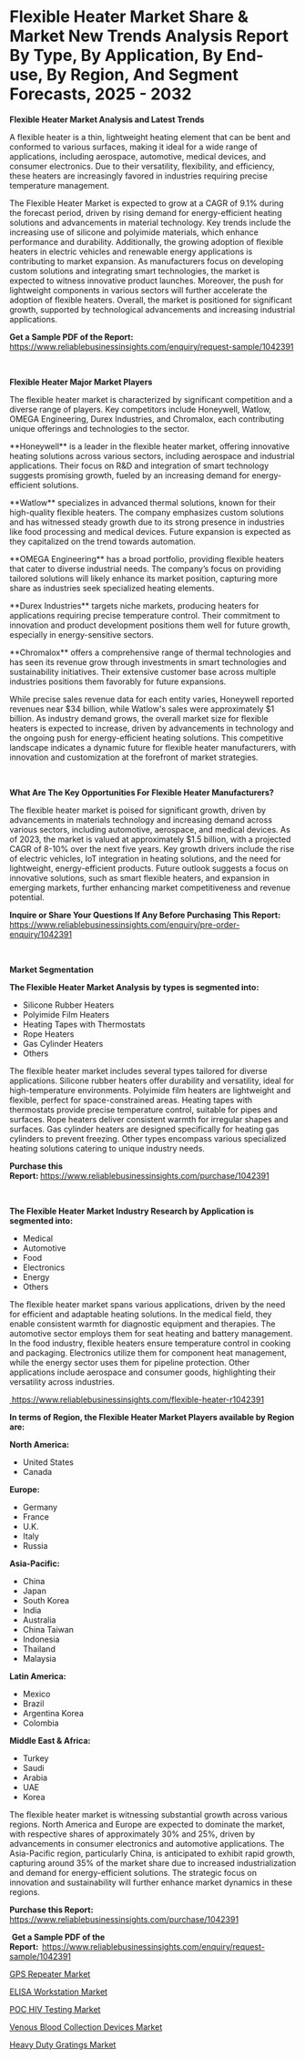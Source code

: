 <p><h1>Flexible Heater Market Share & Market New Trends Analysis Report By Type, By Application, By End-use, By Region, And Segment Forecasts, 2025 - 2032</h1></p><p><strong>Flexible Heater Market Analysis and Latest Trends</strong></p>
<p><p>A flexible heater is a thin, lightweight heating element that can be bent and conformed to various surfaces, making it ideal for a wide range of applications, including aerospace, automotive, medical devices, and consumer electronics. Due to their versatility, flexibility, and efficiency, these heaters are increasingly favored in industries requiring precise temperature management.</p><p>The Flexible Heater Market is expected to grow at a CAGR of 9.1% during the forecast period, driven by rising demand for energy-efficient heating solutions and advancements in material technology. Key trends include the increasing use of silicone and polyimide materials, which enhance performance and durability. Additionally, the growing adoption of flexible heaters in electric vehicles and renewable energy applications is contributing to market expansion. As manufacturers focus on developing custom solutions and integrating smart technologies, the market is expected to witness innovative product launches. Moreover, the push for lightweight components in various sectors will further accelerate the adoption of flexible heaters. Overall, the market is positioned for significant growth, supported by technological advancements and increasing industrial applications.</p></p>
<p><strong>Get a Sample PDF of the Report:&nbsp;</strong> <a href="https://www.reliablebusinessinsights.com/enquiry/request-sample/1042391?utm_campaign=2310&utm_medium=2&utm_source=Github&utm_content=ia&utm_term=08042025&utm_id=flexible-heater">https://www.reliablebusinessinsights.com/enquiry/request-sample/1042391</a></p>
<p>&nbsp;</p>
<p><strong>Flexible Heater Major Market Players</strong></p>
<p><p>The flexible heater market is characterized by significant competition and a diverse range of players. Key competitors include Honeywell, Watlow, OMEGA Engineering, Durex Industries, and Chromalox, each contributing unique offerings and technologies to the sector.</p><p>**Honeywell** is a leader in the flexible heater market, offering innovative heating solutions across various sectors, including aerospace and industrial applications. Their focus on R&D and integration of smart technology suggests promising growth, fueled by an increasing demand for energy-efficient solutions.</p><p>**Watlow** specializes in advanced thermal solutions, known for their high-quality flexible heaters. The company emphasizes custom solutions and has witnessed steady growth due to its strong presence in industries like food processing and medical devices. Future expansion is expected as they capitalized on the trend towards automation.</p><p>**OMEGA Engineering** has a broad portfolio, providing flexible heaters that cater to diverse industrial needs. The company’s focus on providing tailored solutions will likely enhance its market position, capturing more share as industries seek specialized heating elements.</p><p>**Durex Industries** targets niche markets, producing heaters for applications requiring precise temperature control. Their commitment to innovation and product development positions them well for future growth, especially in energy-sensitive sectors.</p><p>**Chromalox** offers a comprehensive range of thermal technologies and has seen its revenue grow through investments in smart technologies and sustainability initiatives. Their extensive customer base across multiple industries positions them favorably for future expansions.</p><p>While precise sales revenue data for each entity varies, Honeywell reported revenues near $34 billion, while Watlow's sales were approximately $1 billion. As industry demand grows, the overall market size for flexible heaters is expected to increase, driven by advancements in technology and the ongoing push for energy-efficient heating solutions. This competitive landscape indicates a dynamic future for flexible heater manufacturers, with innovation and customization at the forefront of market strategies.</p></p>
<p>&nbsp;</p>
<p><strong>What Are The Key Opportunities For Flexible Heater Manufacturers?</strong></p>
<p><p>The flexible heater market is poised for significant growth, driven by advancements in materials technology and increasing demand across various sectors, including automotive, aerospace, and medical devices. As of 2023, the market is valued at approximately $1.5 billion, with a projected CAGR of 8-10% over the next five years. Key growth drivers include the rise of electric vehicles, IoT integration in heating solutions, and the need for lightweight, energy-efficient products. Future outlook suggests a focus on innovative solutions, such as smart flexible heaters, and expansion in emerging markets, further enhancing market competitiveness and revenue potential.</p></p>
<p><strong>Inquire or Share Your Questions If Any Before Purchasing This Report:</strong> <a href="https://www.reliablebusinessinsights.com/enquiry/pre-order-enquiry/1042391?utm_campaign=2310&utm_medium=2&utm_source=Github&utm_content=ia&utm_term=08042025&utm_id=flexible-heater">https://www.reliablebusinessinsights.com/enquiry/pre-order-enquiry/1042391</a></p>
<p>&nbsp;</p>
<p><strong>Market Segmentation</strong></p>
<p><strong>The Flexible Heater Market Analysis by types is segmented into:</strong></p>
<p><ul><li>Silicone Rubber Heaters</li><li>Polyimide Film Heaters</li><li>Heating Tapes with Thermostats</li><li>Rope Heaters</li><li>Gas Cylinder Heaters</li><li>Others</li></ul></p>
<p><p>The flexible heater market includes several types tailored for diverse applications. Silicone rubber heaters offer durability and versatility, ideal for high-temperature environments. Polyimide film heaters are lightweight and flexible, perfect for space-constrained areas. Heating tapes with thermostats provide precise temperature control, suitable for pipes and surfaces. Rope heaters deliver consistent warmth for irregular shapes and surfaces. Gas cylinder heaters are designed specifically for heating gas cylinders to prevent freezing. Other types encompass various specialized heating solutions catering to unique industry needs.</p></p>
<p><strong>Purchase this Report:&nbsp;</strong><a href="https://www.reliablebusinessinsights.com/purchase/1042391?utm_campaign=2310&utm_medium=2&utm_source=Github&utm_content=ia&utm_term=08042025&utm_id=flexible-heater">https://www.reliablebusinessinsights.com/purchase/1042391</a></p>
<p>&nbsp;</p>
<p><strong>The Flexible Heater Market Industry Research by Application is segmented into:</strong></p>
<p><ul><li>Medical</li><li>Automotive</li><li>Food</li><li>Electronics</li><li>Energy</li><li>Others</li></ul></p>
<p><p>The flexible heater market spans various applications, driven by the need for efficient and adaptable heating solutions. In the medical field, they enable consistent warmth for diagnostic equipment and therapies. The automotive sector employs them for seat heating and battery management. In the food industry, flexible heaters ensure temperature control in cooking and packaging. Electronics utilize them for component heat management, while the energy sector uses them for pipeline protection. Other applications include aerospace and consumer goods, highlighting their versatility across industries.</p></p>
<p><a href="https://www.reliablebusinessinsights.com/flexible-heater-r1042391?utm_campaign=2310&utm_medium=2&utm_source=Github&utm_content=ia&utm_term=08042025&utm_id=flexible-heater">&nbsp;https://www.reliablebusinessinsights.com/flexible-heater-r1042391</a></p>
<p><strong>In terms of Region, the Flexible Heater Market Players available by Region are:</strong></p>
<p>
    <p> <strong> North America: </strong>
        <ul>
            <li>United States</li>
            <li>Canada</li>
        </ul>
        </p> 
    <p> <strong> Europe: </strong>
        <ul>
            <li>Germany</li>
            <li>France</li>
            <li>U.K.</li>
            <li>Italy</li>
            <li>Russia</li>
        </ul>
        </p> 
    <p> <strong> Asia-Pacific: </strong>
        <ul>
            <li>China</li>
            <li>Japan</li>
            <li>South Korea</li>
            <li>India</li>
            <li>Australia</li>
            <li>China Taiwan</li>
            <li>Indonesia</li>
            <li>Thailand</li>
            <li>Malaysia</li>
        </ul>
        </p> 
    <p> <strong> Latin America: </strong>
        <ul>
            <li>Mexico</li>
            <li>Brazil</li>
            <li>Argentina Korea</li>
            <li>Colombia</li>
        </ul>
        </p> 
    <p> <strong> Middle East & Africa: </strong>
        <ul>
            <li>Turkey</li>
            <li>Saudi</li>
            <li>Arabia</li>
            <li>UAE</li>
            <li>Korea</li>
        </ul>
    </p>
    </p>
<p><p>The flexible heater market is witnessing substantial growth across various regions. North America and Europe are expected to dominate the market, with respective shares of approximately 30% and 25%, driven by advancements in consumer electronics and automotive applications. The Asia-Pacific region, particularly China, is anticipated to exhibit rapid growth, capturing around 35% of the market share due to increased industrialization and demand for energy-efficient solutions. The strategic focus on innovation and sustainability will further enhance market dynamics in these regions.</p></p>
<p><strong>Purchase this Report: </strong><a href="https://www.reliablebusinessinsights.com/purchase/1042391?utm_campaign=2310&utm_medium=2&utm_source=Github&utm_content=ia&utm_term=08042025&utm_id=flexible-heater">https://www.reliablebusinessinsights.com/purchase/1042391</a></p>
<p>&nbsp;<strong>Get a Sample PDF of the Report:&nbsp;&nbsp;</strong><a href="https://www.reliablebusinessinsights.com/enquiry/request-sample/1042391?utm_campaign=2310&utm_medium=2&utm_source=Github&utm_content=ia&utm_term=08042025&utm_id=flexible-heater">https://www.reliablebusinessinsights.com/enquiry/request-sample/1042391</a></p>
<p><strong></strong></p>
<p><p><a href="https://github.com/janustabarf2/Market-Research-Report-List-1/blob/main/gps-repeater-market.md?utm_campaign=2310&utm_medium=2&utm_source=Github&utm_content=ia&utm_term=08042025&utm_id=flexible-heater">GPS Repeater Market</a></p><p><a href="https://www.linkedin.com/pulse/elisa-workstation-market-trends-report-industry-analysis-including-jr1pe?utm_campaign=2310&utm_medium=2&utm_source=Github&utm_content=ia&utm_term=08042025&utm_id=flexible-heater">ELISA Workstation Market</a></p><p><a href="https://www.linkedin.com/pulse/insightful-highlights-poc-hiv-testing-market-report-industry-zq92e?utm_campaign=2310&utm_medium=2&utm_source=Github&utm_content=ia&utm_term=08042025&utm_id=flexible-heater">POC HIV Testing Market</a></p><p><a href="https://www.linkedin.com/pulse/venous-blood-collection-devices-market-forecast-2025-2032-3k2de?utm_campaign=2310&utm_medium=2&utm_source=Github&utm_content=ia&utm_term=08042025&utm_id=flexible-heater">Venous Blood Collection Devices Market</a></p><p><a href="https://github.com/kaganalcinwv/Market-Research-Report-List-1/blob/main/heavy-duty-gratings-market.md?utm_campaign=2310&utm_medium=2&utm_source=Github&utm_content=ia&utm_term=08042025&utm_id=flexible-heater">Heavy Duty Gratings Market</a></p></p>